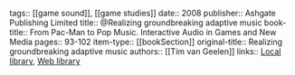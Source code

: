 tags:: [[game sound]], [[game studies]]
date:: 2008
publisher:: Ashgate Publishing Limited
title:: @Realizing groundbreaking adaptive music
book-title:: From Pac-Man to Pop Music. Interactive Audio in Games and New Media
pages:: 93-102
item-type:: [[bookSection]]
original-title:: Realizing groundbreaking adaptive music
authors:: [[Tim van Geelen]]
links:: [Local library](zotero://select/groups/2386895/items/Q4SJ7GM9), [Web library](https://www.zotero.org/groups/2386895/items/Q4SJ7GM9)
